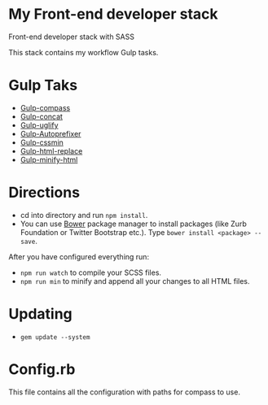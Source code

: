 # My Front-end developer stack
Front-end developer stack with SASS

This stack contains my workflow Gulp tasks.


# Gulp Taks

* [Gulp-compass](https://www.npmjs.com/package/gulp-compass)
* [Gulp-concat](https://www.npmjs.com/package/gulp-concat)
* [Gulp-uglify](https://www.npmjs.com/package/gulp-uglify)
* [Gulp-Autoprefixer](https://www.npmjs.com/package/autoprefixer)
* [Gulp-cssmin](https://www.npmjs.com/package/gulp-cssmin)
* [Gulp-html-replace](https://www.npmjs.com/package/gulp-html-replace)
* [Gulp-minify-html](https://www.npmjs.com/package/gulp-minify-html)


# Directions

* cd into directory and run `npm install`.
* You can use [Bower](http://bower.io/) package manager to install packages (like Zurb Foundation or Twitter Bootstrap etc.). Type `bower install <package> --save`.

After you have configured everything run:
* `npm run watch` to compile your SCSS files.
* `npm run min` to minify and append all your changes to all HTML files.

# Updating
* `gem update --system`


# Config.rb

This file contains all the configuration with paths for compass to use.

